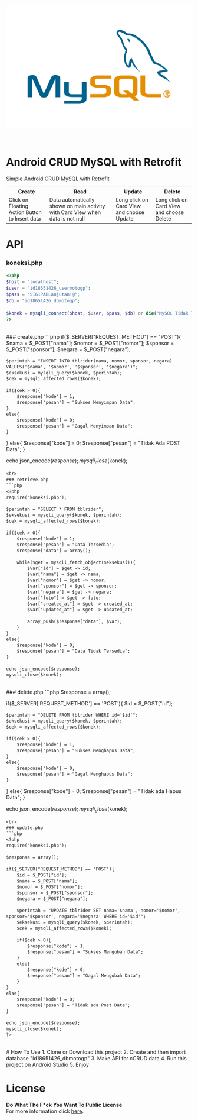 <p align="center">
  <img src="https://github.com/Stevanus-Christian/Android-CRUD-MySQL-Retrofit/blob/main/MySQL-Logo.wine.png">
</p>
<br>

# Android CRUD MySQL with Retrofit
Simple Android CRUD MySQL with Retrofit
<br>
<table style="width:100%">
  <tr>
    <th>Create</th>
    <th>Read</th>
    <th>Update</th>
    <th>Delete</th>
  </tr>
  <tr>
    <td>Click on Floating Action Button to Insert data</td>
    <td>Data automatically shown on main activity with Card View when data is not null</td>
    <td>Long click on Card View and choose Update</td>
    <td>Long click on Card View and choose Delete</td>
  </tr>
</table>

# API
### koneksi.php
```php
<?php
$host = "localhost";
$user = "id18651426_usermotogp";
$pass = "SI61PABLanjutan!@";
$db = "id18651426_dbmotogp";

$konek = mysqli_connect($host, $user, $pass, $db) or die("MySQL Tidak Terhubung");
?>
```
<br>
### create.php
```php
<?php
require("koneksi.php");

if($_SERVER["REQUEST_METHOD"] == "POST"){
    $nama = $_POST["nama"];
    $nomor = $_POST["nomor"];
    $sponsor = $_POST["sponsor"];
    $negara = $_POST["negara"];
    
    $perintah = "INSERT INTO tblrider(nama, nomor, sponsor, negara) VALUES('$nama', '$nomor', '$sponsor', '$negara')";
    $eksekusi = mysqli_query($konek, $perintah);
    $cek = mysqli_affected_rows($konek);
    
    if($cek > 0){
        $response["kode"] = 1;
        $response["pesan"] = "Sukses Menyimpan Data";
    }
    else{
        $response["kode"] = 0;
        $response["pesan"] = "Gagal Menyimpan Data";
    }
}
else{
    $response["kode"] = 0;
    $response["pesan"] = "Tidak Ada POST Data";
}

echo json_encode($response);
mysqli_close($konek);
```
<br>
### retrieve.php
```php
<?php
require("koneksi.php");

$perintah = "SELECT * FROM tblrider";
$eksekusi = mysqli_query($konek, $perintah);
$cek = mysqli_affected_rows($konek);

if($cek > 0){
    $response["kode"] = 1;
    $response["pesan"] = "Data Tersedia";
    $response["data"] = array();
    
    while($get = mysqli_fetch_object($eksekusi)){
        $var["id"] = $get -> id;
        $var["nama"] = $get -> nama;
        $var["nomor"] = $get -> nomor;
        $var["sponsor"] = $get -> sponsor;
        $var["negara"] = $get -> negara;
        $var["foto"] = $get -> foto;
        $var["created_at"] = $get -> created_at;
        $var["updated_at"] = $get -> updated_at;
        
        array_push($response["data"], $var);
    }
}
else{
    $response["kode"] = 0;
    $response["pesan"] = "Data Tidak Tersedia";
}

echo json_encode($response);
mysqli_close($konek);
```
<br>
### delete.php
```php
<?php
require("koneksi.php");
 
$response = array();
 
if($_SERVER['REQUEST_METHOD'] == 'POST'){
    $id = $_POST["id"];
    
    $perintah = "DELETE FROM tblrider WHERE id='$id'";
    $eksekusi = mysqli_query($konek, $perintah);
    $cek = mysqli_affected_rows($konek);
    
    if($cek > 0){
        $response["kode"] = 1;
        $response["pesan"] = "Sukses Menghapus Data";
    }
    else{
        $response["kode"] = 0;
        $response["pesan"] = "Gagal Menghapus Data";
    }
}
else{
    $response["kode"] = 0;
    $response["pesan"] = "Tidak ada Hapus Data";
}
 
echo json_encode($response);
mysqli_close($konek);
```
<br>
### update.php
```php
<?php
require("koneksi.php");
 
$response = array();
 
if($_SERVER["REQUEST_METHOD"] == "POST"){
    $id = $_POST["id"];
    $nama = $_POST["nama"];
    $nomor = $_POST["nomor"];
    $sponsor = $_POST["sponsor"];
    $negara = $_POST["negara"];
    
    $perintah = "UPDATE tblrider SET nama='$nama', nomor='$nomor', sponsor='$sponsor', negara='$negara' WHERE id='$id'";
    $eksekusi = mysqli_query($konek, $perintah);
    $cek = mysqli_affected_rows($konek);
    
    if($cek > 0){
        $response["kode"] = 1;
        $response["pesan"] = "Sukses Mengubah Data";
    }
    else{
        $response["kode"] = 0;
        $response["pesan"] = "Gagal Mengubah Data";
    }
}
else{
    $response["kode"] = 0;
    $response["pesan"] = "Tidak ada Post Data";
}
 
echo json_encode($response);
mysqli_close($konek);
?>
```
<br>
# How To Use
1. Clone or Download this project
2. Create and then import database "id18651426_dbmotogp"
3. Make API for cCRUD data
4. Run this project on Android Studio
5. Enjoy

# License
<b>Do What The F*ck You Want To Public License</b> 
<br>
For more information click [here](http://www.wtfpl.net/about/).
